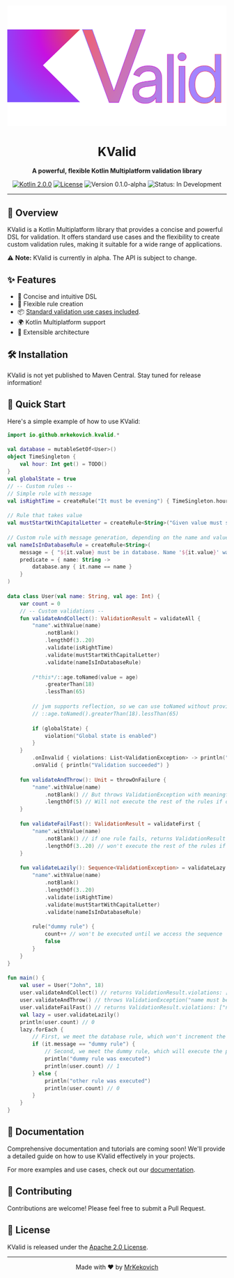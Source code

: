 <p align="center">
  <img src="readme/kvalid-logo.svg" alt="KValid Logo">
</p>

<h1 align="center">KValid</h1>

<p align="center">
  <strong>A powerful, flexible Kotlin Multiplatform validation library</strong>
</p>

<p align="center">
  <a href="https://kotlinlang.org"><img src="https://img.shields.io/badge/kotlin-2.0.0-blue.svg?logo=kotlin" alt="Kotlin 2.0.0"></a>
  <a href="LICENSE"><img src="https://img.shields.io/badge/License-Apache%202.0-blue.svg" alt="License"></a>
  <img src="https://img.shields.io/badge/Version-0.1.0--alpha-orange" alt="Version 0.1.0-alpha">
  <img src="https://img.shields.io/badge/Status-In%20Development-yellow" alt="Status: In Development">
</p>

---

## 🚀 Overview

KValid is a Kotlin Multiplatform library that provides a concise and powerful DSL for validation. It offers standard use cases and the flexibility to create custom validation rules, making it suitable for a wide range of applications.

⚠️ **Note:** KValid is currently in alpha. The API is subject to change.

## ✨ Features

- 🌟 Concise and intuitive DSL
- 🔧 Flexible rule creation
- 📦 [Standard validation use cases included](readme/standard-use-cases.md).
- 🌍 Kotlin Multiplatform support
- 🧩 Extensible architecture

## 🛠 Installation

KValid is not yet published to Maven Central. Stay tuned for release information!

## 🎯 Quick Start

Here's a simple example of how to use KValid:

```kotlin
import io.github.mrkekovich.kvalid.*

val database = mutableSetOf<User>()
object TimeSingleton {
    val hour: Int get() = TODO()
}
val globalState = true
// -- Custom rules --
// Simple rule with message
val isRightTime = createRule("It must be evening") { TimeSingleton.hour >= 18 }

// Rule that takes value
val mustStartWithCapitalLetter = createRule<String>("Given value must start with capital letter") { it.first() == it.first().uppercase() }

// Custom rule with message generation, depending on the name and value
val nameIsInDatabaseRule = createRule<String>(
    message = { "${it.value} must be in database. Name '${it.value}' was not found." },
    predicate = { name: String ->
        database.any { it.name == name }
    }
)

data class User(val name: String, val age: Int) {
    var count = 0
    // -- Custom validations --
    fun validateAndCollect(): ValidationResult = validateAll {
        "name".withValue(name)
            .notBlank()
            .lengthOf(3..20)
            .validate(isRightTime)
            .validate(mustStartWithCapitalLetter)
            .validate(nameIsInDatabaseRule)
        
        /*this*/::age.toNamed(value = age)
            .greaterThan(18)
            .lessThan(65)
        
        // jvm supports reflection, so we can use toNamed without providing any value:
        // ::age.toNamed().greaterThan(18).lessThan(65)
        
        if (globalState) {
            violation("Global state is enabled")
        }
    }
        .onInvalid { violations: List<ValidationException> -> println("Validation failed: ${violations.count()}") }
        .onValid { println("Validation succeeded") }
    
    fun validateAndThrow(): Unit = throwOnFailure {
        "name".withValue(name)
            .notBlank() // But throws ValidationException with meaningful message: "name must not be blank"
            .lengthOf(5) // Will not execute the rest of the rules if one fails
    }
    
    fun validateFailFast(): ValidationResult = validateFirst {
        "name".withValue(name)
            .notBlank() // if one rule fails, returns ValidationResult immediately.
            .lengthOf(3..20) // won't execute the rest of the rules if one fails
    } 
    
    fun validateLazily(): Sequence<ValidationException> = validateLazy {
        "name".withValue(name)
            .notBlank()
            .lengthOf(3..20)
            .validate(isRightTime)
            .validate(mustStartWithCapitalLetter)
            .validate(nameIsInDatabaseRule)
        
        rule("dummy rule") {
            count++ // won't be executed until we access the sequence
            false
        }
    }
}

fun main() {
    val user = User("John", 18)
    user.validateAndCollect() // returns ValidationResult.violations: ["name must be in database. Name 'John' was not found.", "age must be greater than 18"]
    user.validateAndThrow() // throws ValidationException("name must be in database. Name 'John' was not found.")
    user.validateFailFast() // returns ValidationResult.violations: ["name must be in database. Name 'John' was not found."]
    val lazy = user.validateLazily() 
    println(user.count) // 0
    lazy.forEach { 
        // First, we meet the database rule, which won't increment the count.
        if (it.message == "dummy rule") {
            // Second, we meet the dummy rule, which will execute the predicate and thus increment the count.
            println("dummy rule was executed")
            println(user.count) // 1
        } else {
            println("other rule was executed")
            println(user.count) // 0
        }
    }
}
```
## 📘 Documentation

Comprehensive documentation and tutorials are coming soon! We'll provide a detailed guide on how to use KValid effectively in your projects.

For more examples and use cases, check out our [documentation](readme/documentation.md).

## 🤝 Contributing

Contributions are welcome! Please feel free to submit a Pull Request.

## 📄 License

KValid is released under the [Apache 2.0 License](LICENSE).

---

<p align="center">
  Made with ❤️ by <a href="https://github.com/mrkekovich">MrKekovich</a>
</p>